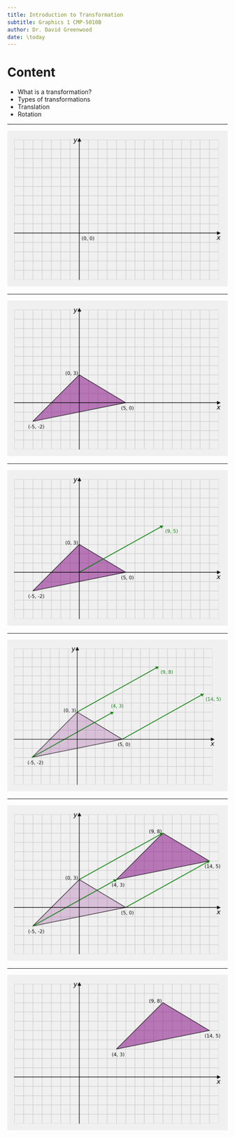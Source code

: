 ```yaml
---
title: Introduction to Transformation
subtitle: Graphics 1 CMP-5010B
author: Dr. David Greenwood
date: \today
---
```


# Content

- What is a transformation?
- Types of transformations
- Translation
- Rotation

---

![The coordinate system](assets/png/coordinates_2D.png)

---

![Translation as a vector.](assets/png/triangle_01_translate_00.png)

---

![A model in the plane](assets/png/triangle_01_translate_01.png)

---

![A model in the plane](assets/png/triangle_01_translate_02.png)

---

![A model in the plane](assets/png/triangle_01_translate_03.png)

---

![A model in the plane](assets/png/triangle_01_translate_04.png)

